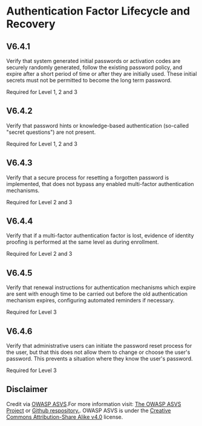 # Authentication Factor Lifecycle and Recovery
## V6.4.1
Verify that system generated initial passwords or activation codes are securely randomly generated, follow the existing password policy, and expire after a short period of time or after they are initially used. These initial secrets must not be permitted to become the long term password.
Required for Level 1, 2 and 3
## V6.4.2
Verify that password hints or knowledge-based authentication (so-called "secret questions") are not present.
Required for Level 1, 2 and 3
## V6.4.3
Verify that a secure process for resetting a forgotten password is implemented, that does not bypass any enabled multi-factor authentication mechanisms.
Required for Level 2 and 3
## V6.4.4
Verify that if a multi-factor authentication factor is lost, evidence of identity proofing is performed at the same level as during enrollment.
Required for Level 2 and 3
## V6.4.5
Verify that renewal instructions for authentication mechanisms which expire are sent with enough time to be carried out before the old authentication mechanism expires, configuring automated reminders if necessary.
Required for Level 3
## V6.4.6
Verify that administrative users can initiate the password reset process for the user, but that this does not allow them to change or choose the user's password. This prevents a situation where they know the user's password.
Required for Level 3
## Disclaimer
Credit via [OWASP ASVS](https://owasp.org/www-project-application-security-verification-standard/).For more information visit: [The OWASP ASVS Project](https://owasp.org/www-project-application-security-verification-standard/) or [Github respository.](https://github.com/OWASP/ASVS). OWASP ASVS is under the [Creative Commons Attribution-Share Alike v4.0](https://github.com/OWASP/ASVS/blob/v5.0.0/LICENSE.md) license.
